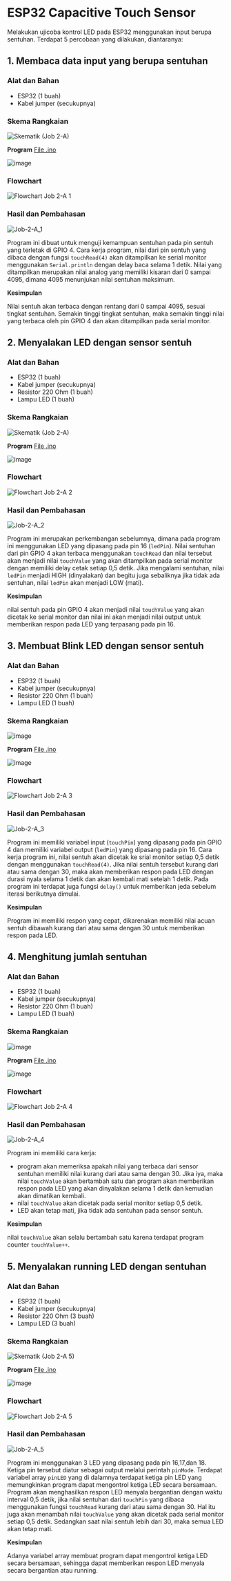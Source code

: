 # ESP32 Capacitive Touch Sensor
Melakukan ujicoba kontrol LED pada ESP32 menggunakan input berupa sentuhan. Terdapat 5 percobaan yang dilakukan, diantaranya:

## 1. Membaca data input yang berupa sentuhan

### Alat dan Bahan
- ESP32 (1 buah)
- Kabel jumper (secukupnya)

### Skema Rangkaian

![Skematik (Job 2-A)](https://github.com/Yulio-Pradyatama/Jobsheet_Embedded/assets/153850000/c84be0e7-606b-46a3-b156-778d0e76160e)

**Program** <a href="https://github.com/cakjung/Jobsheet-Embedded/tree/main/Jobsheet%202/A%20(Capacitive%20Touch%20Sensor)/Job%202-A_1/Job_2-A_1.ino"> File .ino </a>

![image](https://github.com/cakjung/Jobsheet-Embedded/assets/128274951/1450a2ac-7aea-4e1e-9ffd-c59da7d0bd37)

### Flowchart

![Flowchart Job 2-A 1](https://github.com/Yulio-Pradyatama/Jobsheet_Embedded/assets/153850000/2258c0ac-51f7-43cb-8292-a0a0f3a8e785)

### Hasil dan Pembahasan

![Job-2-A_1](https://github.com/Yulio-Pradyatama/Jobsheet_Embedded/assets/153850000/18b20c64-17e5-4f9a-82ae-130cf9a0fe69)

Program ini dibuat untuk menguji kemampuan sentuhan pada pin sentuh yang terletak di GPIO 4. Cara kerja program, nilai dari pin sentuh yang dibaca dengan fungsi `touchRead(4)` akan ditampilkan ke serial monitor menggunakan `Serial.println` dengan delay baca selama 1 detik. Nilai yang ditampilkan merupakan nilai analog yang memiliki kisaran dari 0 sampai 4095, dimana 4095 menunjukan nilai sentuhan maksimum.

**Kesimpulan**

Nilai sentuh akan terbaca dengan rentang dari 0 sampai 4095, sesuai tingkat sentuhan. Semakin tinggi tingkat sentuhan, maka semakin tinggi nilai yang terbaca oleh pin GPIO 4 dan akan ditampilkan pada serial monitor.

## 2. Menyalakan LED dengan sensor sentuh

### Alat dan Bahan
- ESP32 (1 buah)
- Kabel jumper (secukupnya)
- Resistor 220 Ohm (1 buah)
- Lampu LED (1 buah)

### Skema Rangkaian

![Skematik (Job 2-A)](https://github.com/Yulio-Pradyatama/Jobsheet_Embedded/assets/153850000/5f87c4f8-9375-4ee5-8286-20f83e286d9b)

**Program** <a href="https://github.com/cakjung/Jobsheet-Embedded/blob/main/Jobsheet%202/A%20(Capacitive%20Touch%20Sensor)/Job%202-A_2/Capacitive_Touch_Sensor/Capacitive_Touch_Sensor.ino"> File .ino </a>

![image](https://github.com/cakjung/Jobsheet-Embedded/assets/128274951/26630fd3-0d41-4456-b54c-63b9c148660d)

### Flowchart

![Flowchart Job 2-A 2](https://github.com/Yulio-Pradyatama/Jobsheet_Embedded/assets/153850000/165c3967-3bc5-4074-bc59-5d269cbe1be9)

### Hasil dan Pembahasan

![Job-2-A_2](https://github.com/Yulio-Pradyatama/Jobsheet_Embedded/assets/153850000/1abb12df-6847-48fa-b32a-4da252805b93)

Program ini merupakan perkembangan sebelumnya, dimana pada program ini menggunakan LED yang dipasang pada pin 16 (`ledPin`). Nilai sentuhan dari pin GPIO 4 akan terbaca menggunakan `touchRead` dan nilai tersebut akan menjadi nilai `touchValue` yang akan ditampilkan pada serial monitor dengan memiliki delay cetak setiap 0,5 detik. Jika mengalami sentuhan, nilai `ledPin` menjadi HIGH (dinyalakan) dan begitu juga sebaliknya jika tidak ada sentuhan, nilai `ledPin` akan menjadi LOW (mati).

**Kesimpulan**

nilai sentuh pada pin GPIO 4 akan menjadi nilai `touchValue` yang akan dicetak ke serial monitor dan nilai ini akan menjadi nilai output untuk memberikan respon pada LED yang terpasang pada pin 16.

## 3. Membuat Blink LED dengan sensor sentuh

### Alat dan Bahan
- ESP32 (1 buah)
- Kabel jumper (secukupnya)
- Resistor 220 Ohm (1 buah)
- Lampu LED (1 buah)

### Skema Rangkaian

![image](https://github.com/alfan459/Embedded-System/assets/54757609/f172e71d-7663-476e-b929-b32ce02d00b5)

**Program** <a href="https://github.com/cakjung/Jobsheet-Embedded/blob/main/Jobsheet%202/A%20(Capacitive%20Touch%20Sensor)/Job%202-A_3/Capacitive_Touch_Sensor_Blink/Capacitive_Touch_Sensor_Blink.ino"> File .ino </a>

![image](https://github.com/cakjung/Jobsheet-Embedded/assets/128274951/5ff4f955-c982-48e3-aff1-dc90ad5be468)

### Flowchart

![Flowchart Job 2-A 3](https://github.com/Yulio-Pradyatama/Jobsheet_Embedded/assets/153850000/14391077-94b7-4bdf-831a-37996397034e)

### Hasil dan Pembahasan

![Job-2-A_3](https://github.com/Yulio-Pradyatama/Jobsheet_Embedded/assets/153850000/f5353851-18e2-49e5-81ae-47a7d6d73fa1)

Program ini memiliki variabel input (`touchPin`) yang dipasang pada pin GPIO 4 dan memiliki variabel output (`ledPin`) yang dipasang pada pin 16. Cara kerja program ini, nilai sentuh akan dicetak ke srial monitor setiap 0,5 detik dengan menggunakan `touchRead(4)`. Jika nilai sentuh tersebut kurang dari atau sama dengan 30, maka akan memberikan respon pada LED dengan durasi nyala selama 1 detik dan akan kembali mati setelah 1 detik. Pada program ini terdapat juga fungsi `delay()` untuk memberikan jeda sebelum iterasi berikutnya dimulai.

**Kesimpulan**
 
Program ini memiliki respon yang cepat, dikarenakan memiliki nilai acuan sentuh dibawah kurang dari atau sama dengan 30 untuk memberikan respon pada LED.

## 4. Menghitung jumlah sentuhan

### Alat dan Bahan
- ESP32 (1 buah)
- Kabel jumper (secukupnya)
- Resistor 220 Ohm (1 buah)
- Lampu LED (1 buah)

### Skema Rangkaian

![image](https://github.com/alfan459/Embedded-System/assets/54757609/f172e71d-7663-476e-b929-b32ce02d00b5)

**Program** <a href="https://github.com/cakjung/Jobsheet-Embedded/blob/main/Jobsheet%202/A%20(Capacitive%20Touch%20Sensor)/Job%202-A_4/Capacitive_Touch_Sensor_disentuh_bertambah/Capacitive_Touch_Sensor_disentuh_bertambah.ino"> File .ino </a>

![image](https://github.com/cakjung/Jobsheet-Embedded/assets/128274951/698086dc-f4c7-4154-8fa7-b50c692ca044)

### Flowchart

![Flowchart Job 2-A 4](https://github.com/Yulio-Pradyatama/Jobsheet_Embedded/assets/153850000/01516224-4c69-4fa0-b670-08dd89d5c4de)

### Hasil dan Pembahasan

![Job-2-A_4](https://github.com/Yulio-Pradyatama/Jobsheet_Embedded/assets/153850000/04a612b5-3410-4629-8754-4d1e279f1ed8)

Program ini memiliki cara kerja:

- program akan memeriksa apakah nilai yang terbaca dari sensor sentuhan memiliki nilai kurang dari atau sama dengan 30. Jika iya, maka nilai `touchValue` akan bertambah satu dan program akan memberikan respon pada LED yang akan dinyalakan selama 1 detik dan kemudian akan dimatikan kembali.
- nilai `touchValue` akan dicetak pada serial monitor setiap 0,5 detik.
- LED akan tetap mati, jika tidak ada sentuhan pada sensor sentuh.

**Kesimpulan**

nilai `touchValue` akan selalu bertambah satu karena terdapat program counter `touchValue++`.

## 5. Menyalakan running LED dengan sentuhan

### Alat dan Bahan
- ESP32 (1 buah)
- Kabel jumper (secukupnya)
- Resistor 220 Ohm (3 buah)
- Lampu LED (3 buah)

### Skema Rangkaian

![Skematik (Job 2-A 5)](https://github.com/Yulio-Pradyatama/Jobsheet_Embedded/assets/153850000/a51e4beb-4d99-47b1-9578-20818be90249)

**Program** <a href="https://github.com/cakjung/Jobsheet-Embedded/tree/main/Jobsheet%202/A%20(Capacitive%20Touch%20Sensor)/Job%202-A_5/Capacitive_Touch_Sensor_RunLED"> File .ino </a>

![image](https://github.com/cakjung/Jobsheet-Embedded/assets/128274951/0e56b801-2c24-4425-a824-d41976fae866)

### Flowchart

![Flowchart Job 2-A 5](https://github.com/Yulio-Pradyatama/Jobsheet_Embedded/assets/153850000/fcc4b88a-6f6e-4d49-8c77-4421b8727205)

### Hasil dan Pembahasan

![Job-2-A_5](https://github.com/Yulio-Pradyatama/Jobsheet_Embedded/assets/153850000/fe562887-3491-4678-a5bb-ace4a7e0859c)

Program ini menggunakan 3 LED yang dipasang pada pin 16,17,dan 18. Ketiga pin tersebut diatur sebagai output melalui perintah `pinMode`. Terdapat variabel array `pinLED` yang di dalamnya terdapat ketiga pin LED yang memungkinkan program dapat mengontrol ketiga LED secara bersamaan. Program akan menghasilkan respon LED menyala bergantian dengan waktu interval 0,5 detik, jika nilai sentuhan dari `touchPin` yang dibaca menggunakan fungsi `touchRead` kurang dari atau sama dengan 30. Hal itu juga akan menambah nilai `touchValue` yang akan dicetak pada serial monitor setiap 0,5 detik. Sedangkan saat nilai sentuh lebih dari 30, maka semua LED akan tetap mati.

**Kesimpulan**

Adanya variabel array membuat program dapat mengontrol ketiga LED secara bersamaan, sehingga dapat memberikan respon LED menyala secara bergantian atau running.
